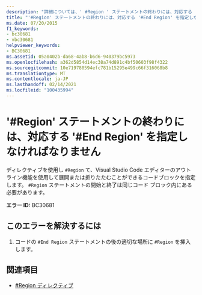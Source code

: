 ```yaml
---
description: "詳細については、' #Region ' ステートメントの終わりには、対応する ' #End Region ' を指定しなければなりません"
title: "'#Region' ステートメントの終わりには、対応する '#End Region' を指定しなければなりません"
ms.date: 07/20/2015
f1_keywords:
- bc30681
- vbc30681
helpviewer_keywords:
- BC30681
ms.assetid: 05a0402b-da68-4ab8-b6d6-940379bc5973
ms.openlocfilehash: a362d5854d14ec38a74d891c4bf50603f98f4322
ms.sourcegitcommit: 10e719780594efc781b15295e499c66f316068b8
ms.translationtype: MT
ms.contentlocale: ja-JP
ms.lasthandoff: 02/14/2021
ms.locfileid: "100435994"
---
```

# <a name="region-statement-must-end-with-a-matching-end-region"></a>'#Region' ステートメントの終わりには、対応する '#End Region' を指定しなければなりません

ディレクティブを使用し `#Region` て、Visual Studio Code エディターのアウトライン機能を使用して展開または折りたたむことができるコードブロックを指定します。 `#Region` ステートメントの開始と終了は同じコード ブロック内にある必要があります。  
  
 **エラー ID:** BC30681  
  
## <a name="to-correct-this-error"></a>このエラーを解決するには  
  
1. コードの `#End Region` ステートメントの後の適切な場所に `#Region` を挿入します。  
  
## <a name="see-also"></a>関連項目

- [#Region ディレクティブ](../language-reference/directives/region-directive.md)
